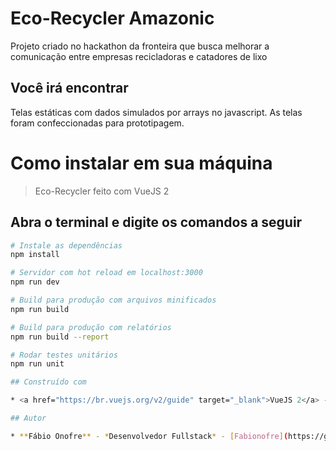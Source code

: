 # Eco-Recycler Amazonic 

Projeto criado no hackathon da fronteira que busca melhorar a comunicação entre empresas recicladoras e catadores de lixo

## Você irá encontrar

Telas estáticas com dados simulados por arrays no javascript. As telas foram confeccionadas para prototipagem. 

# Como instalar em sua máquina

> Eco-Recycler feito com VueJS 2

## Abra o terminal e digite os comandos a seguir

``` bash
# Instale as dependências
npm install

# Servidor com hot reload em localhost:3000
npm run dev

# Build para produção com arquivos minificados
npm run build

# Build para produção com relatórios
npm run build --report

# Rodar testes unitários
npm run unit

## Construído com

* <a href="https://br.vuejs.org/v2/guide" target="_blank">VueJS 2</a> - Framework progressivo para a construção de interfaces de usuário

## Autor

* **Fábio Onofre** - *Desenvolvedor Fullstack* - [Fabionofre](https://github.com/fabionofre)